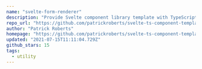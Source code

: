 ```yaml
---
name: "svelte-form-renderer"
description: "Provide Svelte component library template with TypeScript support."
repo_url: "https://github.com/patrickroberts/svelte-ts-component-template"
author: "Patrick Roberts"
homepage: "https://github.com/patrickroberts/svelte-ts-component-template#readme"
updated: "2021-07-15T11:11:04.729Z"
github_stars: 15
tags: 
  - utility
---
```

